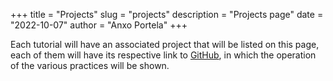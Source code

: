 +++
title = "Projects"
slug = "projects"
description = "Projects page"
date = "2022-10-07"
author = "Anxo Portela"
+++

Each tutorial will have an associated project that will be listed on this page, each of them will have its respective link to [GitHub](https://github.com/), in which the operation of the various practices will be shown.